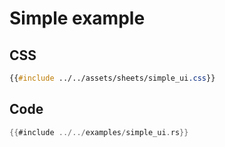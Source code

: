 # Simple example

<canvas id="bevy"></canvas>
<script type="module">
    // Import and run your bevy wasm code
    import init from './simple_ui.js'
    init();
</script>

## CSS

```css
{{#include ../../assets/sheets/simple_ui.css}}
```

## Code

```rust
{{#include ../../examples/simple_ui.rs}}
```